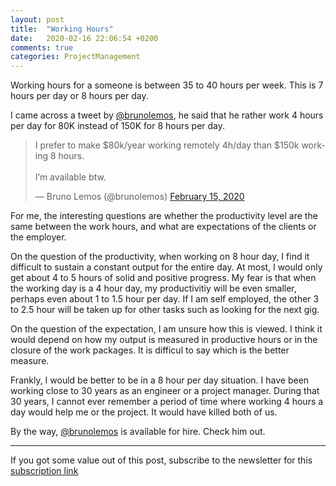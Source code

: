 ```yaml
---
layout: post
title:  "Working Hours"
date:   2020-02-16 22:06:54 +0200
comments: true
categories: ProjectManagement 
---
```


Working hours for a someone is between 35 to 40 hours per week. This is 7 hours per day or 8 hours per day.

I came across a tweet by [@brunolemos](https://twitter.com/brunolemos), he said that he rather work 4 hours per day for 80K instead of 150K for 8 hours per day.

<blockquote class="twitter-tweet" data-theme="light"><p lang="en" dir="ltr">I prefer to make $80k/year working remotely 4h/day than $150k working 8 hours.<br><br>I’m available btw.</p>&mdash; Bruno Lemos (@brunolemos) <a href="https://twitter.com/brunolemos/status/1228810153945894919?ref_src=twsrc%5Etfw">February 15, 2020</a></blockquote> <script async src="https://platform.twitter.com/widgets.js" charset="utf-8"></script> 

For me, the interesting questions are whether the productivity level are the same between the work hours, and what are expectations of the clients or the employer.

On the question of the productivity, when working on 8 hour day, I find it difficult to sustain a constant output for the entire day. At most, I would only get about 4 to 5 hours of solid and positive progress. My fear is that when the working day is a 4 hour day, my productivitiy will be even smaller, perhaps even about 1 to 1.5 hour per day. If I am self employed, the other 3 to 2.5 hour will be taken up for other tasks such as looking for the next gig.

On the question of the expectation, I am unsure how this is viewed. I think it would depend on how my output is measured in productive hours or in the closure of the work packages. It is difficul to say which is the better measure.

Frankly, I would be better to be in a 8 hour per day situation. I have been working close to 30 years as an engineer or a project manager. During that 30 years, I cannot ever remember a period of time where working 4 hours a day would help me or the project. It would have killed both of us.

By the way, [@brunolemos](https://twitter.com/brunolemos) is available for hire. Check him out.

---

If you got some value out of this post, subscribe to the newsletter for this [subscription link](https://mailchi.mp/8e0622427dd5/prjmgrwkly)
